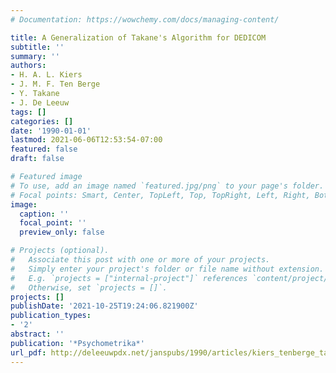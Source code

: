 ```yaml
---
# Documentation: https://wowchemy.com/docs/managing-content/

title: A Generalization of Takane's Algorithm for DEDICOM
subtitle: ''
summary: ''
authors:
- H. A. L. Kiers
- J. M. F. Ten Berge
- Y. Takane
- J. De Leeuw
tags: []
categories: []
date: '1990-01-01'
lastmod: 2021-06-06T12:53:54-07:00
featured: false
draft: false

# Featured image
# To use, add an image named `featured.jpg/png` to your page's folder.
# Focal points: Smart, Center, TopLeft, Top, TopRight, Left, Right, BottomLeft, Bottom, BottomRight.
image:
  caption: ''
  focal_point: ''
  preview_only: false

# Projects (optional).
#   Associate this post with one or more of your projects.
#   Simply enter your project's folder or file name without extension.
#   E.g. `projects = ["internal-project"]` references `content/project/deep-learning/index.md`.
#   Otherwise, set `projects = []`.
projects: []
publishDate: '2021-10-25T19:24:06.821900Z'
publication_types:
- '2'
abstract: ''
publication: '*Psychometrika*'
url_pdf: http://deleeuwpdx.net/janspubs/1990/articles/kiers_tenberge_takane_deleeuw_A_90.pdf
---
```

